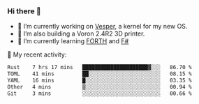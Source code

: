 ### Hi there 👋

<!--
**berkus/berkus** is a ✨ _special_ ✨ repository because its `README.md` (this file) appears on your GitHub profile.

Here are some ideas to get you started:

- 🔭 I’m currently working on ...
- 🌱 I’m currently learning ...
- 👯 I’m looking to collaborate on ...
- 🤔 I’m looking for help with ...
- 💬 Ask me about ...
- 📫 How to reach me: ...
- 😄 Pronouns: ...
- ⚡ Fun fact: ...
-->

- 🔭 I’m currently working on [Vesper](https://github.com/metta-systems/vesper), a kernel for my new OS.
- 🔭 I’m also building a Voron 2.4R2 3D printer.
- 🌱 I’m currently learning [FORTH](http://forth.com/starting-forth/) and [F#](https://fsharpforfunandprofit.com/)

💼 My recent activity:

<!--START_SECTION:waka-->

```txt
Rust    7 hrs 17 mins   █████████████████████▓░░░   86.70 %
TOML    41 mins         ██░░░░░░░░░░░░░░░░░░░░░░░   08.15 %
YAML    16 mins         █░░░░░░░░░░░░░░░░░░░░░░░░   03.35 %
Other   4 mins          ▒░░░░░░░░░░░░░░░░░░░░░░░░   00.94 %
Git     3 mins          ░░░░░░░░░░░░░░░░░░░░░░░░░   00.66 %
```

<!--END_SECTION:waka-->
